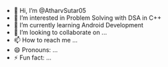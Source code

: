 - 👋 Hi, I’m @AtharvSutar05
- 👀 I’m interested in Problem Solving with DSA in C++
- 🌱 I’m currently learning Android Development 
- 💞️ I’m looking to collaborate on ...
- 📫 How to reach me ...
- 😄 Pronouns: ...
- ⚡ Fun fact: ...

<!---
AtharvSutar05/AtharvSutar05 is a ✨ special ✨ repository because its `README.md` (this file) appears on your GitHub profile.
You can click the Preview link to take a look at your changes.
--->
